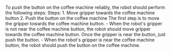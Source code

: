 To push the button on the coffee machine reliably, the robot should perform the following steps:
    Steps:  1. Move gripper towards the coffee machine button  2. Push the button on the coffee machine
    The first step is to move the gripper towards the coffee machine button.
    - When the robot's gripper is not near the coffee machine button, the robot should move gripper towards the coffee machine button.
    Once the gripper is near the button, just push the button.
    - When the robot's gripper is near the coffee machine button, the robot should push the button on the coffee machine.